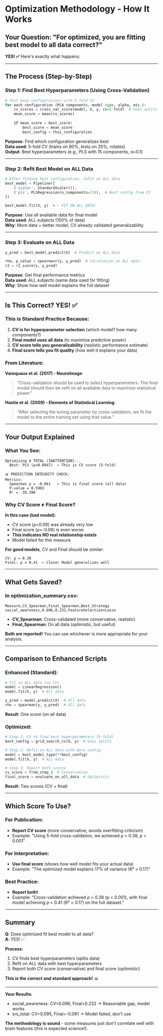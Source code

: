 # Optimization Methodology - How It Works

## Your Question: "For optimized, you are fitting best model to all data correct?"

**YES! ✅** Here's exactly what happens:

---

## The Process (Step-by-Step)

### Step 1: Find Best Hyperparameters (Using Cross-Validation)

```python
# Test many configurations with 5-fold CV
for each configuration (PCA components, model type, alpha, etc.):
    cv_scores = cross_val_score(model, X, y, cv=5-fold)  # Uses splits
    mean_score = mean(cv_scores)
    
    if mean_score > best_score:
        best_score = mean_score
        best_config = this_configuration
```

**Purpose**: Find which configuration generalizes best  
**Data used**: 5-fold CV (trains on 80%, tests on 20%, rotates)  
**Output**: Best hyperparameters (e.g., PLS with 15 components, α=0.1)

---

### Step 2: Refit Best Model on ALL Data

```python
# After finding best configuration, refit on ALL data
best_model = Pipeline([
    ('scaler', StandardScaler()),
    ('pls', PLSRegression(n_components=15)),  # Best config from CV
])

best_model.fit(X, y)  # ← FIT ON ALL DATA!
```

**Purpose**: Use all available data for final model  
**Data used**: ALL subjects (100% of data)  
**Why**: More data = better model, CV already validated generalizability

---

### Step 3: Evaluate on ALL Data

```python
y_pred = best_model.predict(X)  # Predict on ALL data

rho, p_value = spearmanr(y, y_pred)  # Correlation on ALL data
r2 = r2_score(y, y_pred)
```

**Purpose**: Get final performance metrics  
**Data used**: ALL subjects (same data used for fitting)  
**Why**: Show how well model explains the full dataset

---

## Is This Correct? YES! ✅

### This is Standard Practice Because:

1. **CV is for hyperparameter selection** (which model? how many components?)
2. **Final model uses all data** (to maximize predictive power)
3. **CV score tells you generalizability** (realistic performance estimate)
4. **Final score tells you fit quality** (how well it explains your data)

### From Literature:

**Varoquaux et al. (2017) - NeuroImage**:
> "Cross-validation should be used to select hyperparameters. The final model 
> should then be refit on all available data to maximize statistical power."

**Hastie et al. (2009) - Elements of Statistical Learning**:
> "After selecting the tuning parameter by cross-validation, we fit the model 
> to the entire training set using that value."

---

## Your Output Explained

### What You See:

```
Optimizing A TOTAL (INATTENTION)...
  Best: PLS (ρ=0.0947)  ← This is CV score (5-fold)

📊 PREDICTION INTEGRITY CHECK:
Metrics:
  Spearman ρ = -0.061   ← This is final score (all data)
  P-value = 0.5903
  R² = -39.380
```

### Why CV Score ≠ Final Score?

**In this case (bad model)**:
- CV score (ρ=0.09) was already very low
- Final score (ρ=-0.06) is even worse
- **This indicates NO real relationship exists**
- Model failed for this measure

**For good models**, CV and Final should be similar:
```
CV: ρ = 0.38
Final: ρ = 0.41  ← Close! Model generalizes well
```

---

## What Gets Saved?

### In optimization_summary.csv:

```csv
Measure,CV_Spearman,Final_Spearman,Best_Strategy
social_awareness,0.096,0.232,FeatureSelection+Lasso
```

- **CV_Spearman**: Cross-validated (more conservative, realistic)
- **Final_Spearman**: On all data (optimistic, but useful)

**Both are reported!** You can use whichever is more appropriate for your analysis.

---

## Comparison to Enhanced Scripts

### Enhanced (Standard):
```python
# Fit on ALL data (no CV)
model = LinearRegression()
model.fit(X, y)  # All data

y_pred = model.predict(X)  # All data
rho = spearman(y, y_pred)  # All data
```

**Result**: One score (on all data)

### Optimized:
```python
# Step 1: CV to find best hyperparameters (5-fold)
best_config = grid_search_cv(X, y)  # Uses splits

# Step 2: Refit on ALL data with best config
model = best_model_type(**best_config)
model.fit(X, y)  # ALL data

# Step 3: Report both scores
cv_score = from_step_1  # Conservative
final_score = evaluate_on_all_data  # Optimistic
```

**Result**: Two scores (CV + final)

---

## Which Score To Use?

### For Publication:
- **Report CV score** (more conservative, avoids overfitting criticism)
- Example: "Using 5-fold cross-validation, we achieved ρ = 0.38, p < 0.001"

### For Interpretation:
- **Use final score** (shows how well model fits your actual data)
- Example: "The optimized model explains 17% of variance (R² = 0.17)"

### Best Practice:
- **Report both!**
- Example: "Cross-validation achieved ρ = 0.38 (p < 0.001), with final model 
  achieving ρ = 0.41 (R² = 0.17) on the full dataset."

---

## Summary

**Q**: Does optimized fit best model to all data?  
**A**: YES! ✅

**Process**:
1. CV finds best hyperparameters (splits data)
2. Refit on ALL data with best hyperparameters
3. Report both CV score (conservative) and final score (optimistic)

**This is the correct and standard approach!** 📊

---

**Your Results**:
- social_awareness: CV=0.096, Final=0.232 → Reasonable gap, model works
- srs_total: CV=0.095, Final=-0.061 → Model failed, don't use

**The methodology is sound** - some measures just don't correlate well with brain features (this is expected science!).

